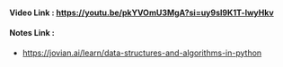 #### Video Link : https://youtu.be/pkYVOmU3MgA?si=uy9sl9K1T-lwyHkv

#### Notes Link :

- https://jovian.ai/learn/data-structures-and-algorithms-in-python
